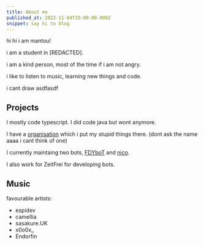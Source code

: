 ```yaml
---
title: About me
published_at: 2022-11-04T15:00:00.000Z
snippet: say hi to blog
---
```

hi hi i am mantou!

i am a student in \[REDACTED\].

i am a kind person, most of the time if i am not angry.

i like to listen to music, learning new things and code.

i cant draw asdfasdf

## Projects

I mostly code typescript. I did code java but wont anymore.

I have a [organisation](https://github.com/FuckDuckYa) which i put my stupid things there. (dont ask the name aaaa i cant think of one)

I currently maintaing two bots, [FDYboT](https://github.com/FuckDuckYa/FDYBoT_new/) and [nico](https://github.com/FuckDuckYa/nico).

I also work for ZeitFrei for developing bots.

## Music

favourable artists:
- espidev
- camellia
- sasakure.UK
- x0o0x_
- Endorfin
